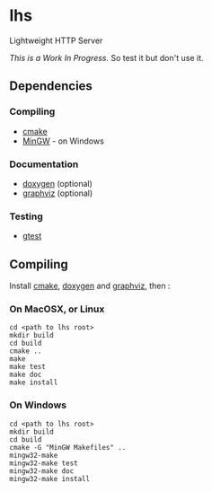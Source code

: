 # lhs

Lightweight HTTP Server

*This is a Work In Progress.* So test it but don't use it.

## Dependencies

### Compiling

* [cmake](http://www.cmake.org/)
* [MinGW](http://www.mingw.org) - on Windows

### Documentation

* [doxygen](http://doxygen.org/) (optional)
* [graphviz](http://graphviz.org/) (optional)

### Testing 

* [gtest](http://code.google.com/p/googletest/)

## Compiling

Install [cmake](http://www.cmake.org/cmake/help/install.html), [doxygen](http://www.stack.nl/~dimitri/doxygen/install.html) and [graphviz](http://www.graphviz.org/Download.php), then :

### On MacOSX, or Linux

    cd <path to lhs root>
    mkdir build
    cd build
    cmake ..
    make
    make test
    make doc
    make install

### On Windows

    cd <path to lhs root>
    mkdir build
    cd build
    cmake -G "MinGW Makefiles" ..
    mingw32-make
    mingw32-make test
    mingw32-make doc
    mingw32-make install

